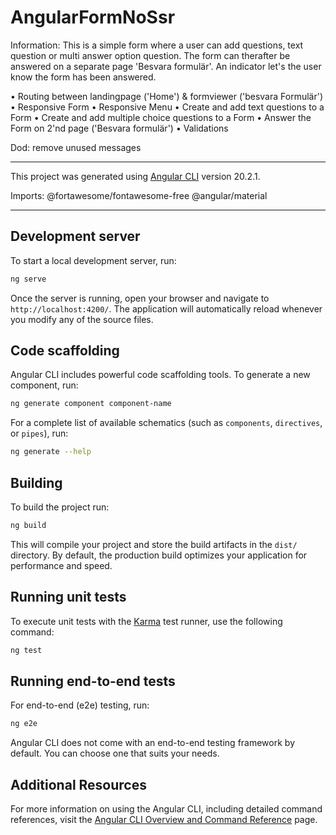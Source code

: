 # AngularFormNoSsr

Information: 
This is a simple form where a user can add questions, text question or multi answer option question. 
The form can therafter be answered on a separate page 'Besvara formulär'.
An indicator let's the user know the form has been answered.

• Routing between landingpage ('Home') & formviewer ('besvara Formulär')
• Responsive Form
• Responsive Menu 
• Create and add text questions to a Form 
• Create and add multiple choice questions to a Form 
• Answer the Form on 2'nd page ('Besvara formulär')
• Validations 

Dod:
remove unused messages
____________
This project was generated using [Angular CLI](https://github.com/angular/angular-cli) version 20.2.1.

Imports:
@fortawesome/fontawesome-free
@angular/material

____________

## Development server

To start a local development server, run:

```bash
ng serve
```

Once the server is running, open your browser and navigate to `http://localhost:4200/`. The application will automatically reload whenever you modify any of the source files.

## Code scaffolding

Angular CLI includes powerful code scaffolding tools. To generate a new component, run:

```bash
ng generate component component-name
```

For a complete list of available schematics (such as `components`, `directives`, or `pipes`), run:

```bash
ng generate --help
```

## Building

To build the project run:

```bash
ng build
```

This will compile your project and store the build artifacts in the `dist/` directory. By default, the production build optimizes your application for performance and speed.

## Running unit tests

To execute unit tests with the [Karma](https://karma-runner.github.io) test runner, use the following command:

```bash
ng test
```

## Running end-to-end tests

For end-to-end (e2e) testing, run:

```bash
ng e2e
```

Angular CLI does not come with an end-to-end testing framework by default. You can choose one that suits your needs.

## Additional Resources

For more information on using the Angular CLI, including detailed command references, visit the [Angular CLI Overview and Command Reference](https://angular.dev/tools/cli) page.

